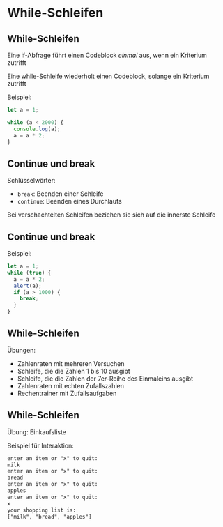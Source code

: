 # While-Schleifen

## While-Schleifen

Eine if-Abfrage führt einen Codeblock _einmal_ aus, wenn ein Kriterium zutrifft

Eine while-Schleife wiederholt einen Codeblock, solange ein Kriterium zutrifft

Beispiel:

```js
let a = 1;

while (a < 2000) {
  console.log(a);
  a = a * 2;
}
```

## Continue und break

Schlüsselwörter:

- `break`: Beenden einer Schleife
- `continue`: Beenden eines Durchlaufs

Bei verschachtelten Schleifen beziehen sie sich auf die innerste Schleife

## Continue und break

Beispiel:

```js
let a = 1;
while (true) {
  a = a * 2;
  alert(a);
  if (a > 1000) {
    break;
  }
}
```

## While-Schleifen

Übungen:

- Zahlenraten mit mehreren Versuchen
- Schleife, die die Zahlen 1 bis 10 ausgibt
- Schleife, die die Zahlen der 7er-Reihe des Einmaleins ausgibt
- Zahlenraten mit echten Zufallszahlen
- Rechentrainer mit Zufallsaufgaben

## While-Schleifen

Übung: Einkaufsliste

Beispiel für Interaktion:

```txt
enter an item or "x" to quit:
milk
enter an item or "x" to quit:
bread
enter an item or "x" to quit:
apples
enter an item or "x" to quit:
x
your shopping list is:
["milk", "bread", "apples"]
```
